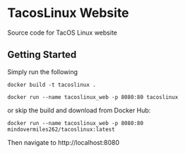 # TacosLinux Website

Source code for TacOS Linux website

## Getting Started

Simply run the following 

```
docker build -t tacoslinux .

docker run --name tacoslinux_web -p 8080:80 tacoslinux
```

or skip the build and download from Docker Hub:

```
docker run --name tacoslinux_web -p 8080:80 mindovermiles262/tacoslinux:latest
```

Then navigate to http://localhost:8080

